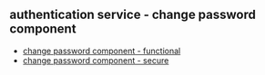 ## authentication service - change password component

- [change password component - functional](1c1.md)
- [change password component - secure](1c1c.md)
